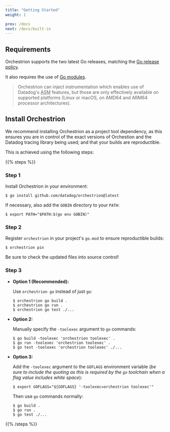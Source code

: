 ```yaml
---
title: "Getting Started"
weight: 1

prev: /docs
next: /docs/built-in
---
```


## Requirements

Orchestrion supports the two latest Go releases, matching the
[Go release policy](https://go.dev/doc/devel/release#policy).

It also requires the use of
[Go modules](https://pkg.go.dev/cmd/go#hdr-Modules__module_versions__and_more).

> Orchestrion can inject instrumentation which enables use of Datadog's
> <abbr title="Application Security Management">ASM</abbr> features, but those
> are only effectively available on supported platforms (Linux or macOS, on
> AMD64 and ARM64 processor architectures).

## Install Orchestrion

We recommend installing Orchestrion as a project tool dependency, as this
ensures you are in control of the exact versions of Orchestion and the Datadog
tracing library being used; and that your builds are reproductible.

This is achieved using the following steps:

{{% steps %}}

### Step 1
Install Orchestrion in your environment:
```console
$ go install github.com/datadog/orchestrion@latest
```

If necessary, also add the `GOBIN` directory to your `PATH`:
```console
$ export PATH="$PATH:$(go env GOBIN)"
```

### Step 2
Register `orchestrion` in your project's `go.mod` to ensure reproductible builds:
```console
$ orchestrion pin
```

Be sure to check the updated files into source control!

### Step 3

* **Option 1 (Recommended):**

   Use `orchestrion go` instead of just `go`:
   ```console
   $ orchestrion go build .
   $ orchestrion go run .
   $ orchestrion go test ./...
   ```

* **Option 2:**

   Manually specify the `-toolexec` argument to `go` commands:
   ```console
   $ go build -toolexec 'orchestrion toolexec' .
   $ go run -toolexec 'orchestrion toolexec' .
   $ go test -toolexec 'orchestrion toolexec' ./...
   ```

* **Option 3:**

   Add the `-toolexec` argument to the `GOFLAGS` environment variable (_be sure to include the
   quoting as this is required by the `go` toolchain when a flag value includes white space_):
   ```console
   $ export GOFLAGS="${GOFLAGS} '-toolexec=orchestrion toolexec'"
   ```

   Then use `go` commands normally:
   ```console
   $ go build .
   $ go run .
   $ go test ./...
   ```

{{% /steps %}}
